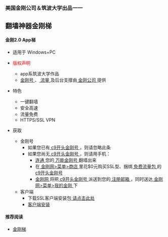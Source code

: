 ### 美国金刚公司＆筑波大学出品一一
## 翻墙神器金刚梯
#### 金刚2.0 App梯
- 适用于 Windows+PC

- <font color="Red">版权声明 </font>
  - app系筑波大学作品
  - [ 金刚号 ](https://a2zitpro.github.io/web/kkid)、[ 流量 ](https://a2zitpro.github.io/web/kkdatatraffic)及后台支撑由[ 金刚公司 ](https://a2zitpro.github.io/web/a2zitpro)提供

- 特色
  - 一键翻墙
  - 安全高速  
  - 流量免费
  - HTTPS/SSL VPN

- 获取

  - 金刚号
    - 如果您已有[ c9开头金刚号 ](https://a2zitpro.github.io/web/singlepurposekkid)，则请忽略此条
    - 如果您尚无[ c9开头金刚号 ](https://a2zitpro.github.io/web/singlepurposekkid)，则请用手机：
      - [ 连通 ](https://a2zitpro.github.io/web/usageofkkid)您的[ 万能金刚号 ](https://a2zitpro.github.io/web/multipurposekkid)翻墙出来
      - 在[ 金刚网>菜单>商店 ](https://www.atozitpro.net/zh/shop/) 里花$0元购买SSL型、捆绑[ 免费流量包 ](https://a2zitpro.github.io/web/kkdatatrafficfree)的[ c9开头金刚号 ](https://a2zitpro.github.io/web/singlepurposekkid)
      - [ 金刚网 ](https://a2zitpro.github.io/web/kksitecn)将把[ c9开头金刚号 ](https://a2zitpro.github.io/web/singlepurposekkid)派送到您的[ 注册邮箱 ](https://a2zitpro.github.io/web/emailaddressforregonkksitecn)，同时送达[ 金刚网>菜单>我的金刚 ](https://www.atozitpro.net/zh/my-account)下
  - 客户端
    - 下载SSL客户端安装包[ 请点击此处 ](https://github.com/SoftEtherVPN/SoftEtherVPN_Stable/releases/download/v4.28-9669-beta/softether-vpnclient-v4.28-9669-beta-2018.09.11-windows-x86_x64-intel.exe) 
    - [ 客户端安装 ](https://a2zitpro.github.io/web/kkvpn2.0_installationnotes_win)

  
#### 推荐阅读
- [金刚梯](https://a2zitpro.github.io/web/dlb)

